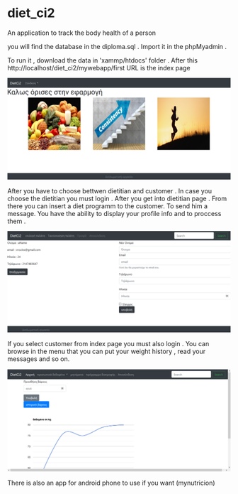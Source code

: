 # diet_ci2
An application to track the body health of a person 

you will find the database in the diploma.sql . Import it in the phpMyadmin . 

To run it , download the data in 'xammp/htdocs' folder . After this http://localhost/diet_ci2/mywebapp/first URL is the index page


<img src = "assets/images/indexPage.png" width = "800">


After you have to choose bettwen dietitian and customer . In case you choose the dietitian you must login . After you get into dietitian page . From there you can insert a diet programm to the customer. To send him a message. You have the ability to display your profile info and to proccess them .



<img src = "assets/images/editProfile.png" width = "800">

If you select customer from index page you must also login . You can browse in the menu that you can put your weight history , read your messages and so on. 


<img src = "assets/images/userWeight.png" width = "800">

There is also an app for android phone to use if you want (mynutricion)
